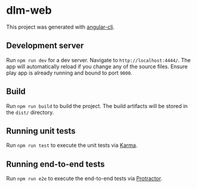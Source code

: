 # dlm-web

This project was generated with [angular-cli](https://github.com/angular/angular-cli).

## Development server
Run `npm run dev` for a dev server. Navigate to `http://localhost:4444/`. The app will automatically reload if you change any of the source files. Ensure play app is already running and bound to port `9000`.

## Build

Run `npm run build` to build the project. The build artifacts will be stored in the `dist/` directory.

## Running unit tests

Run `npm run test` to execute the unit tests via [Karma](https://karma-runner.github.io).

## Running end-to-end tests

Run `npm run e2e` to execute the end-to-end tests via [Protractor](http://www.protractortest.org/). 
